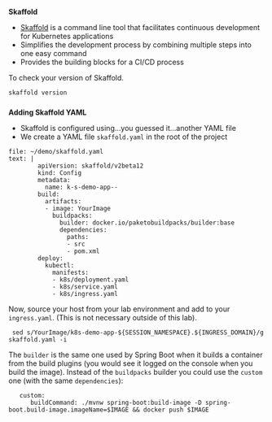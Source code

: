 **Skaffold**

*   [Skaffold](https://github.com/GoogleContainerTools/skaffold) is a command line tool that facilitates continuous development for Kubernetes applications
*   Simplifies the development process by combining multiple steps into one easy command
*   Provides the building blocks for a CI/CD process


To check your version of Skaffold.
```execute-1
skaffold version
```



### 
**Adding Skaffold YAML**



*   Skaffold is configured using…you guessed it…another YAML file
*   We create a YAML file `skaffold.yaml` in the root of the project


```editor:append-lines-to-file
file: ~/demo/skaffold.yaml
text: |
        apiVersion: skaffold/v2beta12
        kind: Config
        metadata:
          name: k-s-demo-app--
        build:
          artifacts:
          - image: YourImage
            buildpacks:
              builder: docker.io/paketobuildpacks/builder:base
              dependencies:
                paths:
                - src
                - pom.xml
        deploy:
          kubectl:
            manifests:
            - k8s/deployment.yaml
            - k8s/service.yaml
            - k8s/ingress.yaml
```


Now, source your host from your lab environment and add to your `ingress.yaml`. (This is not necessary outside of this lab).
```execute-1
 sed s/YourImage/k8s-demo-app-${SESSION_NAMESPACE}.${INGRESS_DOMAIN}/g skaffold.yaml -i
```

The `builder` is the same one used by Spring Boot when it builds a container from the build plugins (you would see it logged on the console when you build the image). Instead of the `buildpacks` builder you could use the `custom` one (with the same `dependencies`):


```
   custom:
      buildCommand: ./mvnw spring-boot:build-image -D spring-boot.build-image.imageName=$IMAGE && docker push $IMAGE
```



